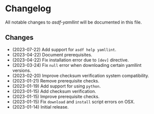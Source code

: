 # Changelog

All notable changes to _asdf-yamllint_ will be documented in this file.

## Changes

- (2023-07-22) Add support for `asdf help yamllint`.
- (2023-04-22) Document prerequisites.
- (2023-04-22) Fix installation error due to `[dev]` directive.
- (2023-03-24) Fix `null` error when downloading certain yamllint versions.
- (2023-02-20) Improve checksum verification system compatibility.
- (2023-01-21) Remove prerequisite checks.
- (2023-01-19) Add support for using `python`.
- (2023-01-15) Add checksum verification.
- (2023-01-15) Improve prerequisite checks.
- (2023-01-15) Fix `download` and `install` script errors on OSX.
- (2023-01-14) Initial release.
